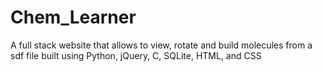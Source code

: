 # Chem_Learner
A full stack website that allows to view, rotate and build molecules from a sdf file built using Python, jQuery, C, SQLite, HTML, and CSS
